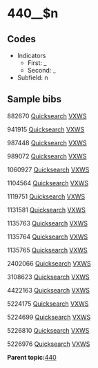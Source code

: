 # 440\_\_$n

## Codes

-   Indicators
    -   First: \_
    -   Second: \_
-   Subfield: n

## Sample bibs

882670 [Quicksearch](https://search.library.yale.edu/catalog/882670) [VXWS](http://prodorbis.library.yale.edu:7014/vxws/GetHoldingsService?bibId=882670)

941915 [Quicksearch](https://search.library.yale.edu/catalog/941915) [VXWS](http://prodorbis.library.yale.edu:7014/vxws/GetHoldingsService?bibId=941915)

987448 [Quicksearch](https://search.library.yale.edu/catalog/987448) [VXWS](http://prodorbis.library.yale.edu:7014/vxws/GetHoldingsService?bibId=987448)

989072 [Quicksearch](https://search.library.yale.edu/catalog/989072) [VXWS](http://prodorbis.library.yale.edu:7014/vxws/GetHoldingsService?bibId=989072)

1060927 [Quicksearch](https://search.library.yale.edu/catalog/1060927) [VXWS](http://prodorbis.library.yale.edu:7014/vxws/GetHoldingsService?bibId=1060927)

1104564 [Quicksearch](https://search.library.yale.edu/catalog/1104564) [VXWS](http://prodorbis.library.yale.edu:7014/vxws/GetHoldingsService?bibId=1104564)

1119751 [Quicksearch](https://search.library.yale.edu/catalog/1119751) [VXWS](http://prodorbis.library.yale.edu:7014/vxws/GetHoldingsService?bibId=1119751)

1131581 [Quicksearch](https://search.library.yale.edu/catalog/1131581) [VXWS](http://prodorbis.library.yale.edu:7014/vxws/GetHoldingsService?bibId=1131581)

1135763 [Quicksearch](https://search.library.yale.edu/catalog/1135763) [VXWS](http://prodorbis.library.yale.edu:7014/vxws/GetHoldingsService?bibId=1135763)

1135764 [Quicksearch](https://search.library.yale.edu/catalog/1135764) [VXWS](http://prodorbis.library.yale.edu:7014/vxws/GetHoldingsService?bibId=1135764)

1135765 [Quicksearch](https://search.library.yale.edu/catalog/1135765) [VXWS](http://prodorbis.library.yale.edu:7014/vxws/GetHoldingsService?bibId=1135765)

2402066 [Quicksearch](https://search.library.yale.edu/catalog/2402066) [VXWS](http://prodorbis.library.yale.edu:7014/vxws/GetHoldingsService?bibId=2402066)

3108623 [Quicksearch](https://search.library.yale.edu/catalog/3108623) [VXWS](http://prodorbis.library.yale.edu:7014/vxws/GetHoldingsService?bibId=3108623)

4422163 [Quicksearch](https://search.library.yale.edu/catalog/4422163) [VXWS](http://prodorbis.library.yale.edu:7014/vxws/GetHoldingsService?bibId=4422163)

5224175 [Quicksearch](https://search.library.yale.edu/catalog/5224175) [VXWS](http://prodorbis.library.yale.edu:7014/vxws/GetHoldingsService?bibId=5224175)

5224699 [Quicksearch](https://search.library.yale.edu/catalog/5224699) [VXWS](http://prodorbis.library.yale.edu:7014/vxws/GetHoldingsService?bibId=5224699)

5226810 [Quicksearch](https://search.library.yale.edu/catalog/5226810) [VXWS](http://prodorbis.library.yale.edu:7014/vxws/GetHoldingsService?bibId=5226810)

5226976 [Quicksearch](https://search.library.yale.edu/catalog/5226976) [VXWS](http://prodorbis.library.yale.edu:7014/vxws/GetHoldingsService?bibId=5226976)

**Parent topic:**[440](../../tags/440/440.md)

